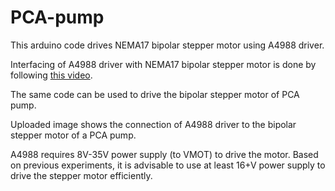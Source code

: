 # PCA-pump

This arduino code drives NEMA17 bipolar stepper motor using A4988 driver.

Interfacing of A4988 driver with NEMA17 bipolar stepper motor is done by following [this video](https://www.youtube.com/watch?v=5CmjB4WF5XA).

The same code can be used to drive the bipolar stepper motor of PCA pump.

Uploaded image shows the connection of A4988 driver to the bipolar stepper motor of a PCA pump.

A4988 requires 8V-35V power supply (to VMOT) to drive the motor. Based on previous experiments, it is advisable to use at least 16+V power supply to drive the stepper motor efficiently.

